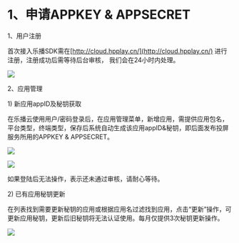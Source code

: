 # 1、申请APPKEY & APPSECRET

1、用户注册

首次接入乐播SDK需在[http://cloud.hpplay.cn/](http://cloud.hpplay.cn/) 进行注册，注册成功后需等待后台审核， 我们会在24小时内处理。

![](http://cdn.hpplay.com.cn/test/don/_book/assets/import_01.png)

2、应用管理

1\) 新应用appID及秘钥获取

在乐播云使用用户/密码登录后，在应用管理菜单，新增应用，需提供应用包名，平台类型，终端类型，保存后系统自动生成该应用appID&秘钥，即后面发布投屏服务所用的APPKEY & APPSECRET。

![](http://cdn.hpplay.com.cn/test/don/_book/assets/import_02.png)

![](http://cdn.hpplay.com.cn/test/don/_book/assets/import_03.png)

如果登陆后无法操作，表示还未通过审核，请耐心等待。

2\) 已有应用秘钥更新

在列表找到需要更新秘钥的应用或根据应用名过滤找到应用，点击“更新”操作，可更新应用秘钥，更新后旧秘钥将无法认证使用。每月仅提供3次秘钥更新操作。

![](http://cdn.hpplay.com.cn/test/don/_book/assets/import_04.png)

